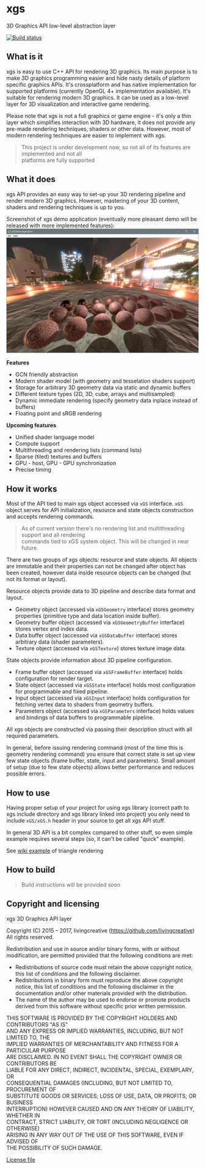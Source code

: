 ﻿# xgs
3D Graphics API low-level abstraction layer

[![Build status](https://ci.appveyor.com/api/projects/status/hcv94urqio08trux?svg=true)](https://ci.appveyor.com/project/livingcreative/xgs)

## What is it
xgs is easy to use C++ API for rendering 3D graphics. Its main purpose is to make 3D graphics
programming easier and hide nasty details of platform specific graphics APIs. It's crossplatform
and has native implementation for supported platforms (currently OpenGL 4+ implementation available).
It's suitable for rendering modern 3D graphics. It can be used as a low-level layer for 3D
visualization and interactive game rendering.   

Please note that xgs is not a full graphics or game engine - it's only a thin layer which simplifies
interaction with 3D hardware, it does not provide any pre-made rendering techniques, shaders or
other data. However, most of modern rendering techniques are easier to implement with xgs.

> This project is under development now, so not all of its features are implemented and not all   
> platforms are fully supported

## What it does
xgs API provides an easy way to set-up your 3D rendering pipeline and render modern 3D graphics. 
However, mastering of your 3D content, shaders and rendering techniques is up to you.

Screenshot of xgs demo application (eventually more pleasant demo will be released with more implemented features):   
![xgs demo image](https://raw.githubusercontent.com/livingcreative/xgs/master/demo.jpg)

**Features**
* GCN friendly abstraction
* Modern shader model (with geometry and tesselation shaders support)
* Storage for arbitrary 3D geometry data via static and dynamic buffers
* Different texture types (2D, 3D, cube, arrays and multisampled)
* Dynamic immediate rendering (specify geometry data inplace instead of buffers)
* Floating point and sRGB rendering

**Upcoming features**
* Unified shader language model
* Compute support
* Multithreading and rendering lists (command lists)
* Sparse (tiled) textures and buffers
* GPU - host, GPU - GPU synchronization
* Precise timing

## How it works
Most of the API tied to main xgs object accessed via `xGS` interface. `xGS` object serves for
API initialization, resource and state objects construction and accepts rendering commands.   
> As of current version there's no rendering list and multithreading support and all rendering   
> commands tied to xGS system object. This will be changed in near future.   

There are two groups of xgs objects: resource and state objects. All objects are immutable and
their properties can not be changed after object has been created, however data inside resource
objects can be changed (but not its format or layout).

Resource objects provide data to 3D pipeline and describe data format and layout.
* Geometry object (accessed via `xGSGeometry` interface) stores geometry properties (primitive type and data location inside buffer).
* Geometry buffer object (accessed via `xGSGeometryBuffer` interface) stores vertex and index data.
* Data buffer object (accessed via `xGSDataBuffer` interface) stores arbitrary data (shader parameters).
* Texture object (accessed via `xGSTexture`) stores texture image data.

State objects provide information about 3D pipeline configuration.
* Frame buffer object (accessed via `xGSFrameBuffer` interface) holds configuration for render target.
* State object (accessed via `xGSState` interface) holds most configuration for programmable and fixed pipeline.
* Input object (accessed via `xGSInput` interface) holds configuration for fetching vertex data to shaders from geometry buffers.
* Parameters object (accessed via `xGSParameters` interface) holds values and bindings of data buffers to programmable pipeline.

All xgs objects are constructed via passing their description struct with all required parameters.

In general, before issuing rendering command (most of the time this is geometry rendering command)
you ensure that correct state is set up view few state objects (frame buffer, state, input and parameters). Small amount of
setup (due to few state objects) allows better performance and reduces possible errors.

## How to use
Having proper setup of your project for using xgs library (correct path to xgs include directory and xgs library
linked into project) you only need to include `xGS/xGS.h` header in your source to get all xgs API stuff.

In general 3D API is a bit complex compared to other stuff, so even simple example requires
several steps (so, it can't be called "quick" example).

See [wiki example](https://github.com/livingcreative/xgs/wiki/Examples#1-triangle) of triangle rendering

## How to build
> Build instructions will be provided soon

## Copyright and licensing
xgs 3D Graphics API layer

Copyright (C) 2015 – 2017, livingcreative (https://github.com/livingcreative)   
All rights reserved.

Redistribution and use in source and/or binary forms, with or without 
modification, are permitted provided that the following conditions are met:
* Redistributions of source code must retain the above copyright notice, this list of conditions and the following disclaimer.
* Redistributions in binary form must reproduce the above copyright notice, this list of conditions and the following disclaimer in the documentation and/or other materials provided with the distribution.
* The name of the author may be used to endorse or promote products derived from this software without specific prior written permission.

THIS SOFTWARE IS PROVIDED BY THE COPYRIGHT HOLDERS AND CONTRIBUTORS "AS IS"   
AND ANY EXPRESS OR IMPLIED WARRANTIES, INCLUDING, BUT NOT LIMITED TO, THE   
IMPLIED WARRANTIES OF MERCHANTABILITY AND FITNESS FOR A PARTICULAR PURPOSE   
ARE DISCLAIMED. IN NO EVENT SHALL THE COPYRIGHT OWNER OR CONTRIBUTORS BE   
LIABLE FOR ANY DIRECT, INDIRECT, INCIDENTAL, SPECIAL, EXEMPLARY, OR   
CONSEQUENTIAL DAMAGES (INCLUDING, BUT NOT LIMITED TO, PROCUREMENT OF   
SUBSTITUTE GOODS OR SERVICES; LOSS OF USE, DATA, OR PROFITS; OR BUSINESS   
INTERRUPTION) HOWEVER CAUSED AND ON ANY THEORY OF LIABILITY, WHETHER IN   
CONTRACT, STRICT LIABILITY, OR TORT (INCLUDING NEGLIGENCE OR OTHERWISE)   
ARISING IN ANY WAY OUT OF THE USE OF THIS SOFTWARE, EVEN IF ADVISED OF   
THE POSSIBILITY OF SUCH DAMAGE.

[License file](https://raw.githubusercontent.com/livingcreative/xgs/master/license.txt)
